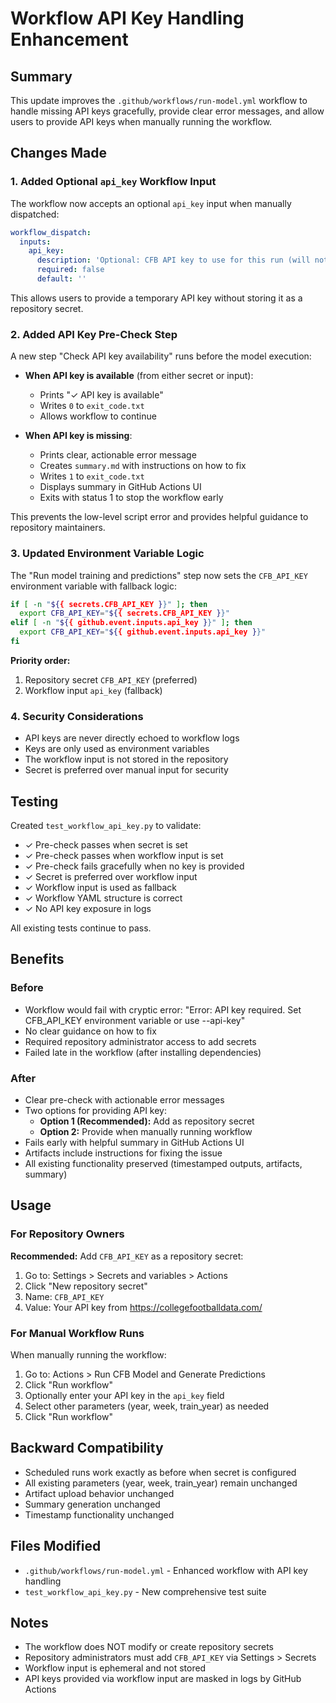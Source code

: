 # Workflow API Key Handling Enhancement

## Summary

This update improves the `.github/workflows/run-model.yml` workflow to handle missing API keys gracefully, provide clear error messages, and allow users to provide API keys when manually running the workflow.

## Changes Made

### 1. Added Optional `api_key` Workflow Input

The workflow now accepts an optional `api_key` input when manually dispatched:

```yaml
workflow_dispatch:
  inputs:
    api_key:
      description: 'Optional: CFB API key to use for this run (will not be stored in repository).'
      required: false
      default: ''
```

This allows users to provide a temporary API key without storing it as a repository secret.

### 2. Added API Key Pre-Check Step

A new step "Check API key availability" runs before the model execution:

- **When API key is available** (from either secret or input):
  - Prints "✓ API key is available"
  - Writes `0` to `exit_code.txt`
  - Allows workflow to continue

- **When API key is missing**:
  - Prints clear, actionable error message
  - Creates `summary.md` with instructions on how to fix
  - Writes `1` to `exit_code.txt`
  - Displays summary in GitHub Actions UI
  - Exits with status 1 to stop the workflow early

This prevents the low-level script error and provides helpful guidance to repository maintainers.

### 3. Updated Environment Variable Logic

The "Run model training and predictions" step now sets the `CFB_API_KEY` environment variable with fallback logic:

```bash
if [ -n "${{ secrets.CFB_API_KEY }}" ]; then
  export CFB_API_KEY="${{ secrets.CFB_API_KEY }}"
elif [ -n "${{ github.event.inputs.api_key }}" ]; then
  export CFB_API_KEY="${{ github.event.inputs.api_key }}"
fi
```

**Priority order:**
1. Repository secret `CFB_API_KEY` (preferred)
2. Workflow input `api_key` (fallback)

### 4. Security Considerations

- API keys are never directly echoed to workflow logs
- Keys are only used as environment variables
- The workflow input is not stored in the repository
- Secret is preferred over manual input for security

## Testing

Created `test_workflow_api_key.py` to validate:

- ✓ Pre-check passes when secret is set
- ✓ Pre-check passes when workflow input is set
- ✓ Pre-check fails gracefully when no key is provided
- ✓ Secret is preferred over workflow input
- ✓ Workflow input is used as fallback
- ✓ Workflow YAML structure is correct
- ✓ No API key exposure in logs

All existing tests continue to pass.

## Benefits

### Before
- Workflow would fail with cryptic error: "Error: API key required. Set CFB_API_KEY environment variable or use --api-key"
- No clear guidance on how to fix
- Required repository administrator access to add secrets
- Failed late in the workflow (after installing dependencies)

### After
- Clear pre-check with actionable error messages
- Two options for providing API key:
  - **Option 1 (Recommended):** Add as repository secret
  - **Option 2:** Provide when manually running workflow
- Fails early with helpful summary in GitHub Actions UI
- Artifacts include instructions for fixing the issue
- All existing functionality preserved (timestamped outputs, artifacts, summary)

## Usage

### For Repository Owners

**Recommended:** Add `CFB_API_KEY` as a repository secret:
1. Go to: Settings > Secrets and variables > Actions
2. Click "New repository secret"
3. Name: `CFB_API_KEY`
4. Value: Your API key from https://collegefootballdata.com/

### For Manual Workflow Runs

When manually running the workflow:
1. Go to: Actions > Run CFB Model and Generate Predictions
2. Click "Run workflow"
3. Optionally enter your API key in the `api_key` field
4. Select other parameters (year, week, train_year) as needed
5. Click "Run workflow"

## Backward Compatibility

- Scheduled runs work exactly as before when secret is configured
- All existing parameters (year, week, train_year) remain unchanged
- Artifact upload behavior unchanged
- Summary generation unchanged
- Timestamp functionality unchanged

## Files Modified

- `.github/workflows/run-model.yml` - Enhanced workflow with API key handling
- `test_workflow_api_key.py` - New comprehensive test suite

## Notes

- The workflow does NOT modify or create repository secrets
- Repository administrators must add `CFB_API_KEY` via Settings > Secrets
- Workflow input is ephemeral and not stored
- API keys provided via workflow input are masked in logs by GitHub Actions
